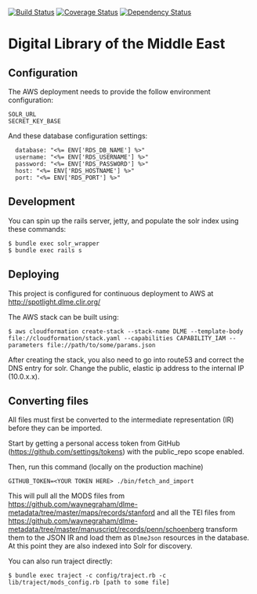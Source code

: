 [![Build Status](https://travis-ci.org/sul-dlss/dlme.svg)](https://travis-ci.org/sul-dlss/dlme) [![Coverage Status](https://coveralls.io/repos/sul-dlss/dlme/badge.svg?branch=master&service=github)](https://coveralls.io/github/sul-dlss/dlme?branch=master) [![Dependency Status](https://gemnasium.com/sul-dlss/dlme.svg)](https://gemnasium.com/sul-dlss/dlme)

# Digital Library of the Middle East

## Configuration

The AWS deployment needs to provide the follow environment configuration:

```
SOLR_URL
SECRET_KEY_BASE
```

And these database configuration settings:
```
  database: "<%= ENV['RDS_DB_NAME'] %>"
  username: "<%= ENV['RDS_USERNAME'] %>"
  password: "<%= ENV['RDS_PASSWORD'] %>"
  host: "<%= ENV['RDS_HOSTNAME'] %>"
  port: "<%= ENV['RDS_PORT'] %>"
```

## Development

You can spin up the rails server, jetty, and populate the solr index using these commands:

```console
$ bundle exec solr_wrapper
$ bundle exec rails s
```

## Deploying

This project is configured for continuous deployment to AWS at http://spotlight.dlme.clir.org/

The AWS stack can be built using:

```
$ aws cloudformation create-stack --stack-name DLME --template-body file://cloudformation/stack.yaml --capabilities CAPABILITY_IAM --parameters file://path/to/some/params.json
```

After creating the stack, you also need to go into route53 and correct the DNS entry for solr. Change the public, elastic ip address to the internal IP (10.0.x.x).

## Converting files
All files must first be converted to the intermediate representation (IR) before
they can be imported.

Start by getting a personal access token from GitHub (https://github.com/settings/tokens)
with the public_repo scope enabled.

Then, run this command (locally on the production machine)
```
GITHUB_TOKEN=<YOUR TOKEN HERE> ./bin/fetch_and_import
```

This will pull all the MODS files from https://github.com/waynegraham/dlme-metadata/tree/master/maps/records/stanford
and all the TEI files from https://github.com/waynegraham/dlme-metadata/tree/master/manuscript/records/penn/schoenberg
transform them to the JSON IR and load them as `DlmeJson` resources in the database.
At this point they are also indexed into Solr for discovery.

You can also run traject directly:

```
$ bundle exec traject -c config/traject.rb -c lib/traject/mods_config.rb [path to some file]
```
